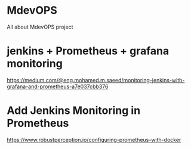 # MdevOPS

All about MdevOPS project

# jenkins + Prometheus + grafana monitoring
https://medium.com/@eng.mohamed.m.saeed/monitoring-jenkins-with-grafana-and-prometheus-a7e037cbb376

# Add Jenkins Monitoring in Prometheus
https://www.robustperception.io/configuring-prometheus-with-docker

